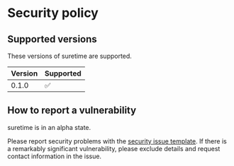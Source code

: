 # Security policy

<!--- This was modified from an example file provided by Github ---> 

## Supported versions

These versions of suretime are supported.

| Version | Supported          |
| ------- | ------------------ |
| 0.1.0   | :white_check_mark: |


## How to report a vulnerability

suretime is in an alpha state.

Please report security problems with the
[security issue template](https://github.com/dmyersturnbull/suretime/issues/new?labels=kind%3A+security+%F0%9F%94%92&template=security.md).
If there is a remarkably significant vulnerability, please exclude details and request contact information in the issue.
